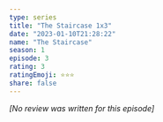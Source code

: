 ```yaml
---
type: series
title: "The Staircase 1x3"
date: "2023-01-10T21:28:22"
name: "The Staircase"
season: 1
episode: 3
rating: 3
ratingEmoji: ⭐️⭐️⭐️
share: false
---
```


*[No review was written for this episode]*
